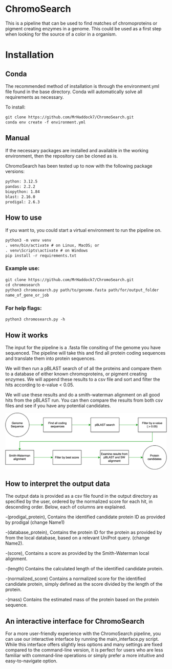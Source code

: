 # ChromoSearch

This is a pipeline that can be used to find matches of chromoproteins or pigment creating enzymes in a genome. This could be used as a first step when looking for the source of a color in a organism.

# Installation

## Conda

The recommended method of installation is through the environment.yml file found in the base directory. Conda will automatically solve all requirements as necessary.

To install:

```
git clone https://github.com/MrHaddock7/ChromoSearch.git
conda env create -f environment.yml
```

## Manual

If the necessary packages are installed and available in the working environment, then the repository can be cloned as is.

ChromoSearch has been tested up to now with the following package versions:

```
python: 3.12.5
pandas: 2.2.2
biopython: 1.84
blast: 2.16.0
prodigal: 2.6.3
```


## How to use

If you want to, you could start a virtual environment to run the pipeline on.

```
python3 -m venv venv
. venv/bin/activate # on Linux, MacOS; or
. venv\Scripts\activate # on Windows
pip install -r requirements.txt
```

### Example use:

```
git clone https://github.com/MrHaddock7/ChromoSearch.git
cd chromosearch
python3 chromosearch.py path/to/genome.fasta path/for/output_folder name_of_gene_or_job
```

### For help flags:

```
python3 chromosearch.py -h
```

## How it works

The input for the pipeline is a .fasta file consiting of the genome you have sequenced. The pipeline will take this and find all protein coding sequences and translate them into protein sequences.

We will then run a pBLAST search of of all the proteins and compare them to a database of either known chromoproteins, or pigment creating enzymes. We will append these results to a csv file and sort and filter the hits according to e-value < 0.05.

We will use these results and do a smith-waterman alignment on all good hits from the pBLAST run. You can then compare the results from both csv files and see if you have any potential candidates.

![Visualisation of pipeline](pictures/pipeline4.drawio.svg)

## How to interpret the output data

The output data is provided as a csv file found in the output directory as specified by the user, ordered by the normalized score for each hit, in descending order. Below, each of columns are explained.

-(prodigal_protein), Contains the identified candidate protein ID as provided by prodigal (change Name1) 

-(database_protein), Contains the protein ID for the protein as provided by from the local database, based on a relevant UniProt query. (change Name2).

-(score), Contains a score as provided by the Smith-Waterman local alignment.

-(length) Contains the calculated length of the identified candidate protein.

-(normalized_score) Contains a normalized score for the identified candidate protein, simply defined as the score divided by the length of the protein. 

-(mass) Contains the estimated mass of the protein based on the protein sequence.

## An interactive interface for ChromoSearch

For a more user-friendly experience with the ChromoSearch pipeline, you can use our interactive interface by running the main_interface.py script. While this interface offers slightly less options and many settings are fixed compared to the command-line version, it is perfect for users who are less familiar with command-line operations or simply prefer a more intuitive and easy-to-navigate option. 
